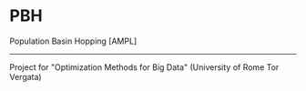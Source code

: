 # PBH
Population Basin Hopping [AMPL]

---------------------------------------------------------------------------------
Project for "Optimization Methods for Big Data" (University of Rome Tor Vergata)
